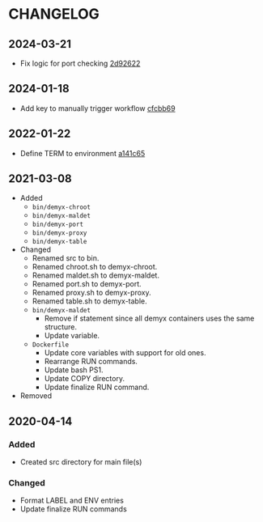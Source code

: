 # CHANGELOG

## 2024-03-21
- Fix logic for port checking [2d92622](https://github.com/demyxsh/utilities/commit/2d92622494ea0db839318ceb99258fa5e400324b)

## 2024-01-18
- Add key to manually trigger workflow [cfcbb69](https://github.com/demyxsh/utilities/commit/cfcbb69e32190d910553fd3c481f576bf60a59af)

## 2022-01-22
- Define TERM to environment [a141c65](https://github.com/demyxsh/utilities/commit/a141c6530ae6744dd7420d2a247b2f3ee14d4ab9)

## 2021-03-08
- Added
    - `bin/demyx-chroot`
    - `bin/demyx-maldet`
    - `bin/demyx-port`
    - `bin/demyx-proxy`
    - `bin/demyx-table`
- Changed
    - Renamed src to bin.
    - Renamed chroot.sh to demyx-chroot.
    - Renamed maldet.sh to demyx-maldet.
    - Renamed port.sh to demyx-port.
    - Renamed proxy.sh to demyx-proxy.
    - Renamed table.sh to demyx-table.
    - `bin/demyx-maldet`
        - Remove if statement since all demyx containers uses the same structure.
        - Update variable.
    - `Dockerfile`
        - Update core variables with support for old ones.
        - Rearrange RUN commands.
        - Update bash PS1.
        - Update COPY directory.
        - Update finalize RUN command.
- Removed

## 2020-04-14
### Added
- Created src directory for main file(s)
### Changed
- Format LABEL and ENV entries
- Update finalize RUN commands
